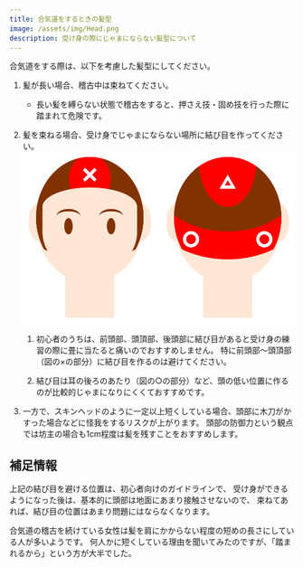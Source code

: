 ```yaml
---
title: 合気道をするときの髪型
image: /assets/img/Head.png
description: 受け身の際にじゃまにならない髪型について
---
```


合気道をする際は、以下を考慮した髪型にしてください。

1. 髪が長い場合、稽古中は束ねてください。

    * 長い髪を縛らない状態で稽古をすると、押さえ技・固め技を行った際に踏まれて危険です。

1. 髪を束ねる場合、受け身でじゃまにならない場所に結び目を作ってください。  
    ![center:結び目の位置](/assets/img/Head.png)

    1. 初心者のうちは、前頭部、頭頂部、後頭部に結び目があると受け身の練習の際に畳に当たると痛いのでおすすめしません。
       特に前頭部～頭頂部（図の×の部分）に結び目を作るのは避けてください。

    1. 結び目は耳の後ろのあたり（図の○の部分）など、頭の低い位置に作るのが比較的じゃまになりにくくておすすめです。

1. 一方で、スキンヘッドのように一定以上短くしている場合、頭部に木刀がかすった場合などに怪我をするリスクが上がります。
   頭部の防御力という観点では坊主の場合も1cm程度は髪を残すことをおすすめします。

## 補足情報

上記の結び目を避ける位置は、初心者向けのガイドラインで、
受け身ができるようになった後は、基本的に頭部は地面にあまり接触させないので、
束ねてあれば、結び目の位置はあまり問題にはならなくなります。

合気道の稽古を続けている女性は髪を肩にかからない程度の短めの長さにしている人が多いようです。
何人かに短くしている理由を聞いてみたのですが、「踏まれるから」という方が大半でした。
